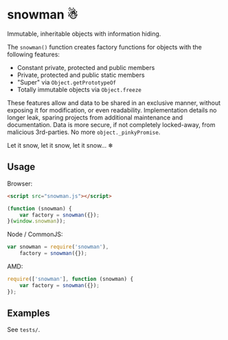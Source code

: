 # snowman ☃

Immutable, inheritable objects with information hiding.

The `snowman()` function creates factory functions for objects with the
following features:

- Constant private, protected and public members
- Private, protected and public static members
- "Super" via `Object.getPrototypeOf`
- Totally immutable objects via `Object.freeze`

These features allow and data to be shared in an exclusive manner, without
exposing it for modification, or even readability. Implementation details no
longer leak, sparing projects from additional maintenance and
documentation. Data is more secure, if not completely locked-away, from
malicious 3rd-parties. No more `object._pinkyPromise`.

Let it snow, let it snow, let it snow... ❄

## Usage

Browser:

```html
<script src="snowman.js"></script>
```

```js
(function (snowman) {
    var factory = snowman({});
}(window.snowman));
```

Node / CommonJS:

```js
var snowman = require('snowman'),
    factory = snowman({});
```

AMD:

```js
require(['snowman'], function (snowman) {
    var factory = snowman({});
});
```

## Examples

See `tests/`.
